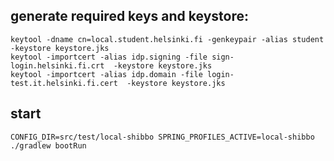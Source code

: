 ## generate required keys and keystore:

```
keytool -dname cn=local.student.helsinki.fi -genkeypair -alias student  -keystore keystore.jks
keytool -importcert -alias idp.signing -file sign-login.helsinki.fi.crt  -keystore keystore.jks
keytool -importcert -alias idp.domain -file login-test.it.helsinki.fi.cert  -keystore keystore.jks
```

## start
`CONFIG_DIR=src/test/local-shibbo SPRING_PROFILES_ACTIVE=local-shibbo ./gradlew bootRun`

